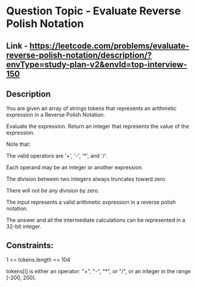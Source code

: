 # Question Topic - Evaluate Reverse Polish Notation


## Link - https://leetcode.com/problems/evaluate-reverse-polish-notation/description/?envType=study-plan-v2&envId=top-interview-150


## Description

You are given an array of strings tokens that represents an arithmetic expression in a Reverse Polish Notation.

Evaluate the expression. Return an integer that represents the value of the expression.

Note that:

The valid operators are '+', '-', '*', and '/'.

Each operand may be an integer or another expression.

The division between two integers always truncates toward zero.

There will not be any division by zero.

The input represents a valid arithmetic expression in a reverse polish notation.

The answer and all the intermediate calculations can be represented in a 32-bit integer.

## Constraints:

1 <= tokens.length <= 104

tokens[i] is either an operator: "+", "-", "*", or "/", or an integer in the range [-200, 200].
